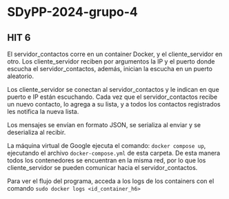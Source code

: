 # SDyPP-2024-grupo-4
## HIT 6

El servidor_contactos corre en un container Docker, y el cliente_servidor en otro.
Los cliente_servidor reciben por argumentos la IP y el puerto donde escucha el servidor_contactos, además, inician la escucha en un puerto aleatorio.

Los cliente_servidor se conectan al servidor_contactos y le indican en que puerto e IP están escuchando.  Cada vez que el servidor_contactos recibe un nuevo contacto, lo agrega a su lista, y a todos los contactos registrados les notifica la nueva lista.

Los mensajes se envían en formato JSON, se serializa al enviar y se deserializa al recibir. 

La máquina virtual de Google ejecuta el comando: ```docker compose up```, ejecutando el archivo ```docker-compose.yml``` de esta carpeta. De esta manera todos los contenedores se encuentran en la misma red, por lo que los cliente_servidor se pueden comunicar hacia el servidor_contactos.

Para ver el flujo del programa, acceda a los logs de los containers con el comando ```sudo docker logs <id_container_h6>```

